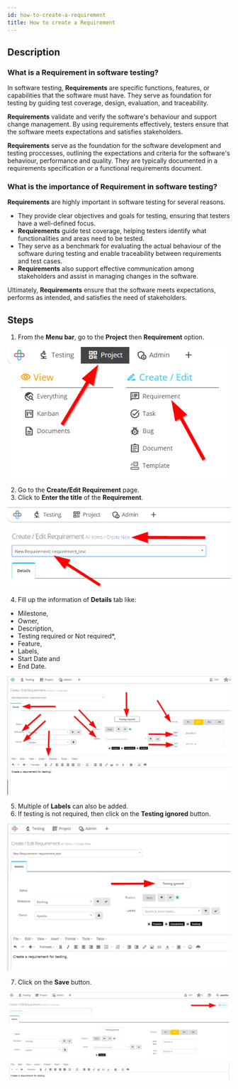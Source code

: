 ```yaml
---
id: how-to-create-a-requirement
title: How to create a Requirement
---
```


## Description

### What is a Requirement in software testing?

In software testing, **Requirements** are specific functions, features, or capabilities that the software must have. They serve as foundation for testing by guiding test coverage, design, evaluation, and traceability.  

**Requirements** validate and verify the software's behaviour and support change management. By using requirements effectively, testers ensure that the software meets expectations and satisfies stakeholders.  

**Requirements** serve as the foundation for the software development and testing proccesses, outlining the expectations and criteria for the software's behaviour, performance and quality. They are typically documented in a requirements specification or a functional requirements document.  

### What is the importance of Requirement in software testing?

**Requirements** are highly important in software testing for several reasons. 
* They provide clear objectives and goals for testing, ensuring that testers have a well-defined focus.
* **Requirements** guide test coverage, helping testers identify what functionalities and areas need to be tested.
* They serve as a benchmark for evaluating the actual behaviour of the software during testing and enable traceability between requirements and test cases.
* **Requirements** also support effective communication among stakeholders and assist in managing changes in the software.  

Ultimately, **Requirements** ensure that the software meets expectations, performs as intended, and satisfies the need of stakeholders.  

## Steps

1. From the **Menu bar**, go to the **Project** then **Requirement** option.

![](/img/how-tos/how-to-create-a-requirement/requirement-option.png)

2. Go to the **Create/Edit Requirement** page.
3. Click to **Enter the title** of the **Requirement**.

![](/img/how-tos/how-to-create-a-requirement/enter-req-title.png)

4. Fill up the information of **Details** tab like:
  * Milestone, 
  * Owner,
  * Description, 
  * Testing required or Not required*, 
  * Feature, 
  * Labels, 
  * Start Date and 
  * End Date.

![](/img/how-tos/how-to-create-a-requirement/req-details.png)

5. Multiple of **Labels** can also be added.
6. If testing is not required, then click on the **Testing ignored** button.

![](/img/how-tos/how-to-create-a-requirement/testing-ignored.png)

7. Click on the **Save** button.

![](/img/how-tos/how-to-create-a-requirement/save-req.png)
